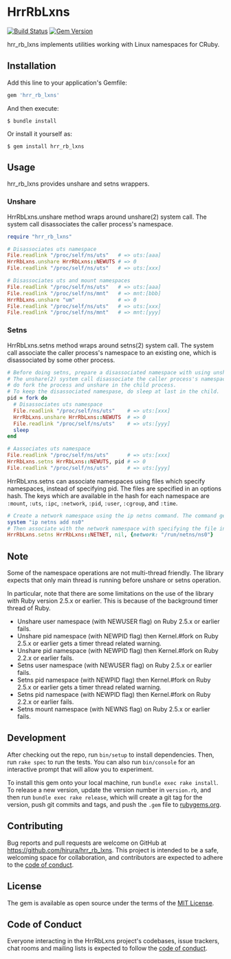 # HrrRbLxns

[![Build Status](https://travis-ci.com/hirura/hrr_rb_lxns.svg?branch=master)](https://travis-ci.com/hirura/hrr_rb_lxns)
[![Gem Version](https://badge.fury.io/rb/hrr_rb_lxns.svg)](https://badge.fury.io/rb/hrr_rb_lxns)

hrr_rb_lxns implements utilities working with Linux namespaces for CRuby.

## Installation

Add this line to your application's Gemfile:

```ruby
gem 'hrr_rb_lxns'
```

And then execute:

    $ bundle install

Or install it yourself as:

    $ gem install hrr_rb_lxns

## Usage

hrr_rb_lxns provides unshare and setns wrappers.

### Unshare

HrrRbLxns.unshare method wraps around unshare(2) system call. The system call disassociates the caller process's namespace.

```ruby
require "hrr_rb_lxns"

# Disassociates uts namespace
File.readlink "/proc/self/ns/uts"   # => uts:[aaa]
HrrRbLxns.unshare HrrRbLxns::NEWUTS # => 0
File.readlink "/proc/self/ns/uts"   # => uts:[xxx]

# Disassociates uts and mount namespaces
File.readlink "/proc/self/ns/uts"   # => uts:[aaa]
File.readlink "/proc/self/ns/mnt"   # => mnt:[bbb]
HrrRbLxns.unshare "um"              # => 0
File.readlink "/proc/self/ns/uts"   # => uts:[xxx]
File.readlink "/proc/self/ns/mnt"   # => mnt:[yyy]
```

### Setns

HrrRbLxns.setns method wraps around setns(2) system call. The system call associate the caller process's namespace to an existing one, which is disassociated by some other process.

```ruby
# Before doing setns, prepare a disassociated namespace with using unshare.
# The unshare(2) system call disassociate the caller process's namespace, so
# do fork the process and unshare in the child process.
# To keep the disassociated namespase, do sleep at last in the child.
pid = fork do
  # Disassociates uts namespace
  File.readlink "/proc/self/ns/uts"    # => uts:[xxx]
  HrrRbLxns.unshare HrrRbLxns::NEWUTS  # => 0
  File.readlink "/proc/self/ns/uts"    # => uts:[yyy]
  sleep
end

# Aassociates uts namespace
File.readlink "/proc/self/ns/uts"      # => uts:[xxx]
HrrRbLxns.setns HrrRbLxns::NEWUTS, pid # => 0
File.readlink "/proc/self/ns/uts"      # => uts:[yyy]
```

HrrRbLxns.setns can associate namespaces using files which specify namespaces, instead of specifying pid. The files are specified in an options hash. The keys which are available in the hash for each namespace are `:mount`, `:uts`, `:ipc`, `:network`, `:pid`, `:user`, `:cgroup`, and `:time`.

```ruby
# Create a network namespace using the ip netns command. The command generates "/run/netns/ns0" file, which is a bind-mounted namespace file.
system "ip netns add ns0"
# Then associate with the network namespace with specifying the file instead of pid.
HrrRbLxns.setns HrrRbLxns::NETNET, nil, {network: "/run/netns/ns0"}
```

## Note

Some of the namespace operations are not multi-thread friendly. The library expects that only main thread is running before unshare or setns operation.

In particular, note that there are some limitations on the use of the library with Ruby version 2.5.x or earlier. This is because of the background timer thread of Ruby.

- Unshare user namespace (with NEWUSER flag) on Ruby 2.5.x or earlier fails.
- Unshare pid namespace (with NEWPID flag) then Kernel.#fork on Ruby 2.5.x or earlier gets a timer thread related warning.
- Unshare pid namespace (with NEWPID flag) then Kernel.#fork on Ruby 2.2.x or earlier fails.
- Setns user namespace (with NEWUSER flag) on Ruby 2.5.x or earlier fails.
- Setns pid namespace (with NEWPID flag) then Kernel.#fork on Ruby 2.5.x or earlier gets a timer thread related warning.
- Setns pid namespace (with NEWPID flag) then Kernel.#fork on Ruby 2.2.x or earlier fails.
- Setns mount namespace (with NEWNS flag) on Ruby 2.5.x or earlier fails.

## Development

After checking out the repo, run `bin/setup` to install dependencies. Then, run `rake spec` to run the tests. You can also run `bin/console` for an interactive prompt that will allow you to experiment.

To install this gem onto your local machine, run `bundle exec rake install`. To release a new version, update the version number in `version.rb`, and then run `bundle exec rake release`, which will create a git tag for the version, push git commits and tags, and push the `.gem` file to [rubygems.org](https://rubygems.org).

## Contributing

Bug reports and pull requests are welcome on GitHub at https://github.com/hirura/hrr_rb_lxns. This project is intended to be a safe, welcoming space for collaboration, and contributors are expected to adhere to the [code of conduct](https://github.com/hirura/hrr_rb_lxns/blob/master/CODE_OF_CONDUCT.md).


## License

The gem is available as open source under the terms of the [MIT License](https://opensource.org/licenses/MIT).

## Code of Conduct

Everyone interacting in the HrrRbLxns project's codebases, issue trackers, chat rooms and mailing lists is expected to follow the [code of conduct](https://github.com/hirura/hrr_rb_lxns/blob/master/CODE_OF_CONDUCT.md).
